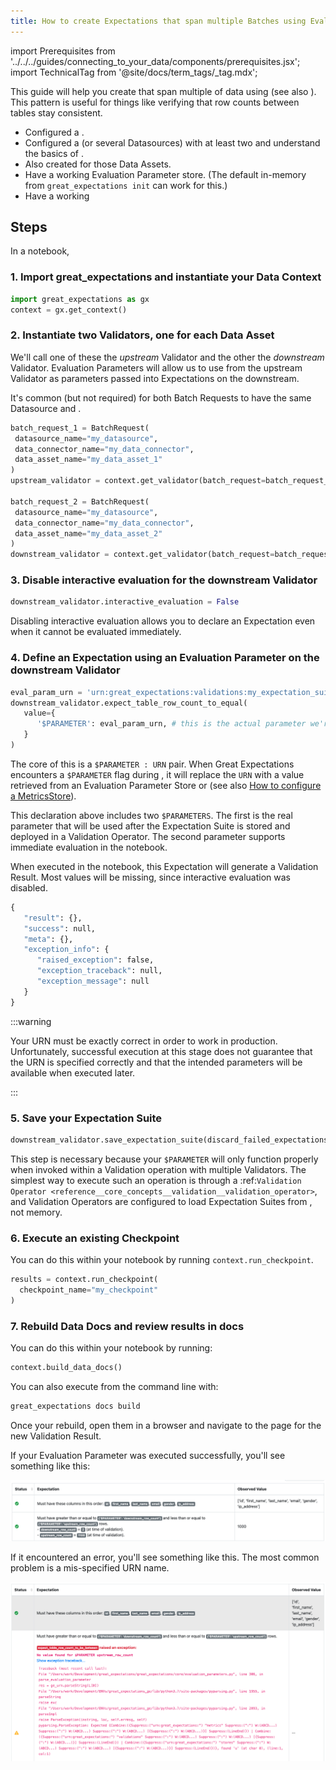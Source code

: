 ```yaml
---
title: How to create Expectations that span multiple Batches using Evaluation Parameters
---
```


import Prerequisites from '../../../guides/connecting_to_your_data/components/prerequisites.jsx';
import TechnicalTag from '@site/docs/term_tags/_tag.mdx';

This guide will help you create <TechnicalTag tag="expectation" text="Expectations" /> that span multiple <TechnicalTag tag="batch" text="Batches" /> of data using <TechnicalTag tag="evaluation_parameter" text="Evaluation Parameters" /> (see also <TechnicalTag tag="evaluation_parameter_store" text="Evaluation Parameter Stores" />). This pattern is useful for things like verifying that row counts between tables stay consistent.

<Prerequisites>

- Configured a <TechnicalTag tag="data_context" text="Data Context" />.
- Configured a <TechnicalTag tag="datasource" text="Datasource" /> (or several Datasources) with at least two <TechnicalTag tag="data_asset" text="Data Assets" /> and understand the basics of <TechnicalTag tag="batch_request" text="Batch Requests" />.
- Also created <TechnicalTag tag="expectation_suite" text="Expectations Suites" /> for those Data Assets.
- Have a working Evaluation Parameter store. (The default in-memory <TechnicalTag tag="store" text="Store" /> from ``great_expectations init`` can work for this.)
- Have a working <TechnicalTag tag="checkpoint" text="Checkpoint" />

</Prerequisites>

## Steps

In a notebook,

### 1. Import great_expectations and instantiate your Data Context

```python
import great_expectations as gx
context = gx.get_context()
```

### 2. Instantiate two Validators, one for each Data Asset

We'll call one of these <TechnicalTag tag="validator" text="Validators" /> the *upstream* Validator and the other the *downstream* Validator. Evaluation Parameters will allow us to use <TechnicalTag tag="validation_result" text="Validation Results" /> from the upstream Validator as parameters passed into Expectations on the downstream.

It's common (but not required) for both Batch Requests to have the same Datasource and <TechnicalTag tag="data_connector" text="Data Connector" />.

 ```python
batch_request_1 = BatchRequest(
  datasource_name="my_datasource",
  data_connector_name="my_data_connector",
  data_asset_name="my_data_asset_1"
)
upstream_validator = context.get_validator(batch_request=batch_request_1, expectation_suite_name="my_expectation_suite_1")

batch_request_2 = BatchRequest(
  datasource_name="my_datasource",
  data_connector_name="my_data_connector",
  data_asset_name="my_data_asset_2"
)
downstream_validator = context.get_validator(batch_request=batch_request_2, expectation_suite_name="my_expectation_suite_2")
```

### 3. Disable interactive evaluation for the downstream Validator

```python
downstream_validator.interactive_evaluation = False
```

Disabling interactive evaluation allows you to declare an Expectation even when it cannot be evaluated immediately.

### 4. Define an Expectation using an Evaluation Parameter on the downstream Validator

```python
eval_param_urn = 'urn:great_expectations:validations:my_expectation_suite_1:expect_table_row_count_to_be_between.result.observed_value'
downstream_validator.expect_table_row_count_to_equal(
   value={
      '$PARAMETER': eval_param_urn, # this is the actual parameter we're going to use in the validation
   }
)
```

The core of this is a ``$PARAMETER : URN`` pair. When Great Expectations encounters a ``$PARAMETER`` flag during <TechnicalTag tag="validation" text="Validation" />, it will replace the ``URN`` with a value retrieved from an Evaluation Parameter Store or <TechnicalTag tag="metric_store" text="Metrics Store" /> (see also [How to configure a MetricsStore](../../../guides/setup/configuring_metadata_stores/how_to_configure_a_metricsstore.md)).

This declaration above includes two ``$PARAMETERS``. The first is the real parameter that will be used after the Expectation Suite is stored and deployed in a Validation Operator. The second parameter supports immediate evaluation in the notebook.

When executed in the notebook, this Expectation will generate a Validation Result. Most values will be missing, since interactive evaluation was disabled.

```python
{
   "result": {},
   "success": null,
   "meta": {},
   "exception_info": {
      "raised_exception": false,
      "exception_traceback": null,
      "exception_message": null
   }
}
 ```

:::warning

Your URN must be exactly correct in order to work in production. Unfortunately, successful execution at this stage does not guarantee that the URN is specified correctly and that the intended parameters will be available when executed later.

:::

### 5. Save your Expectation Suite

 ```python
 downstream_validator.save_expectation_suite(discard_failed_expectations=False)
 ```

This step is necessary because your ``$PARAMETER`` will only function properly when invoked within a Validation operation with multiple Validators. The simplest way to execute such an operation is through a :ref:`Validation Operator <reference__core_concepts__validation__validation_operator>`, and Validation Operators are configured to load Expectation Suites from <TechnicalTag tag="expectation_store" text="Expectation Stores" />, not memory.

### 6. Execute an existing Checkpoint

You can do this within your notebook by running ``context.run_checkpoint``.

```python
results = context.run_checkpoint(
  checkpoint_name="my_checkpoint"
)
```

### 7. Rebuild Data Docs and review results in docs

You can do this within your notebook by running:

```python
context.build_data_docs()
```

You can also execute from the command line with:

```bash
great_expectations docs build
```

Once your <TechnicalTag tag="data_docs" text="Data Docs" /> rebuild, open them in a browser and navigate to the page for the new Validation Result.

If your Evaluation Parameter was executed successfully, you'll see something like this:

![image](../../../images/evaluation_parameter_success.png)

If it encountered an error, you'll see something like this. The most common problem is a mis-specified URN name.

![image](../../../images/evaluation_parameter_error.png)

